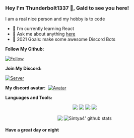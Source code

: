 
### Hey I'm Thunderbolt1337 👋, Gald to see you here! &nbsp;

I am a real nice person and my hobby is to code
- 🌱 I’m currently learning React
- 💬 Ask me about anything [here]()
- 🥅 2021 Goals: make some awesome Discord Bots

**Follow My Github:**&nbsp;
 
[![Follow](https://img.shields.io/github/followers/Thunderbolt1337?logo=github&style=for-the-badge)](https://github.com/Thunderbolt1337?tab=followers)

**Join My Discord:**&nbsp; 

[![Server](https://img.shields.io/discord/790938885365563392?label=THUNDERFN%20%20%20%7C%20%20%20Server&logo=discord&style=for-the-badge)]()

**My discord avatar:**&nbsp; 
[![Avatar](https://discord.c99.nl/widget/theme-3/.png)]()



**Languages and Tools:** &nbsp;
<p align="center">
<img src="https://img.shields.io/badge/PYTHON-black?style=for-the-badge&logo=python" />
<img src="https://img.shields.io/badge/Node.JS-black?style=for-the-badge&logo=node.js" />
<img src="https://img.shields.io/badge/-HTML-black?style=for-the-badge&logo=HTML" />
<img src="https://img.shields.io/badge/Javascript-black?style=for-the-badge&logo=javascript" />
</p>
 

<p align="center">
 <img align="center" src="https://github-readme-stats.vercel.app/api/top-langs/?username=Thunderbolt1337&show_icons=true&layout=compact&hide_border=true&theme=dark" />
 <img align="center" src="https://github-readme-stats.vercel.app/api?username=Thunderbolt1337&show_icons=true&theme=dark&line_height=21" alt="Sintya4' github stats"/>
</p>
 

#### Have a great day or night
